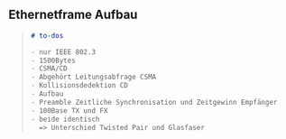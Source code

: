 ## Ethernetframe Aufbau

> ```md
> # to-dos
>
> - nur IEEE 802.3
> - 1500Bytes
> - CSMA/CD
> - Abgehört Leitungsabfrage CSMA
> - Kollisionsdedektion CD
> - Aufbau
> - Preamble Zeitliche Synchronisation und Zeitgewinn Empfänger
> - 100Base TX und FX
> - beide identisch
>   => Unterschied Twisted Pair und Glasfaser
> ```
